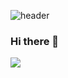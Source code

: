 ![header](https://capsule-render.vercel.app/api?type=Waving&color=auto&height=300&section=header&text=Welcome&desc=JeongSeok's%20%20GitHub%20%20Profile&descAlign=60&descAlignY=60&fontSize=90)
### Hi there 👋


 <img src="https://img.shields.io/badge/spring-6DB33F?style=flat&logo=spring&logoColor=white"/>
